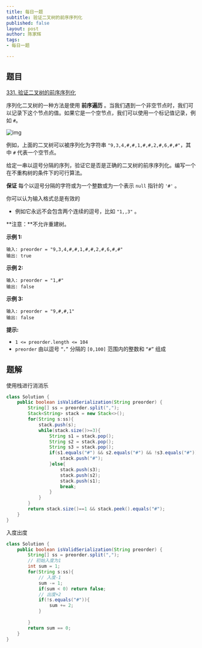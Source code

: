 ```yaml
---
title: 每日一题
subtitle: 验证二叉树的前序序列化
published: false
layout: post
author: 陈家辉
tags:
- 每日一题

---
```


## 题目

[331. 验证二叉树的前序序列化](https://leetcode.cn/problems/verify-preorder-serialization-of-a-binary-tree/)

序列化二叉树的一种方法是使用 **前序遍历** 。当我们遇到一个非空节点时，我们可以记录下这个节点的值。如果它是一个空节点，我们可以使用一个标记值记录，例如 `#`。

![img](https://cdn.jsdelivr.net/gh/Chenjiahui0/picture@main/202403311221678.jpeg)

例如，上面的二叉树可以被序列化为字符串 `"9,3,4,#,#,1,#,#,2,#,6,#,#"`，其中 `#` 代表一个空节点。

给定一串以逗号分隔的序列，验证它是否是正确的二叉树的前序序列化。编写一个在不重构树的条件下的可行算法。

**保证** 每个以逗号分隔的字符或为一个整数或为一个表示 `null` 指针的 `'#'` 。

你可以认为输入格式总是有效的

- 例如它永远不会包含两个连续的逗号，比如 `"1,,3"` 。

**注意：**不允许重建树。

 

**示例 1:**

```
输入: preorder = "9,3,4,#,#,1,#,#,2,#,6,#,#"
输出: true
```

**示例 2:**

```
输入: preorder = "1,#"
输出: false
```

**示例 3:**

```
输入: preorder = "9,#,#,1"
输出: false
```

 

**提示:**

- `1 <= preorder.length <= 104`
- `preorder` 由以逗号 `“，”` 分隔的 `[0,100]` 范围内的整数和 `“#”` 组成

## 题解

使用栈进行消消乐

```java
class Solution {
    public boolean isValidSerialization(String preorder) {
        String[] ss = preorder.split(",");
        Stack<String> stack = new Stack<>();
        for(String s:ss){
            stack.push(s);
            while(stack.size()>=3){
                String s1 = stack.pop();
                String s2 = stack.pop();
                String s3 = stack.pop();
                if(s1.equals("#") && s2.equals("#") && !s3.equals("#")){
                    stack.push("#");
                }else{
                    stack.push(s3);
                    stack.push(s2);
                    stack.push(s1);
                    break;
                }
            }
        }
        return stack.size()==1 && stack.peek().equals("#");
    }
}
```

入度出度

```java
class Solution {
    public boolean isValidSerialization(String preorder) {
        String[] ss = preorder.split(",");
        // 初始入度为1
        int sum = 1;
        for(String s:ss){
            // 入度-1
            sum -= 1;
            if(sum < 0) return false;
            // 出度+2
            if(!s.equals("#")){
                sum += 2;
            }
            
        }
        return sum == 0;
    }
}
```

